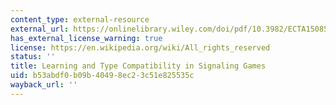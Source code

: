 ```yaml
---
content_type: external-resource
external_url: https://onlinelibrary.wiley.com/doi/pdf/10.3982/ECTA15085?casa_token=n4D6RWMcEnoAAAAA:5Y-YcbJahketWAnNtKpQH6t-HcQnvbpk-6obHLvJNVWfi0HYb9Cr3G3j8hUad6zshOV42zCxe44DE3TH
has_external_license_warning: true
license: https://en.wikipedia.org/wiki/All_rights_reserved
status: ''
title: Learning and Type Compatibility in Signaling Games
uid: b53abdf0-b09b-4049-8ec2-3c51e825535c
wayback_url: ''
---
```

